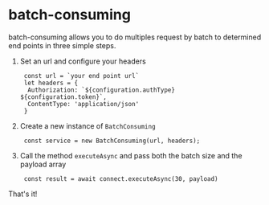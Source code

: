 # batch-consuming 

batch-consuming allows you to do multiples request by batch to determined end points in three simple steps.

1. Set an url and configure your headers

        const url = `your end point url`
        let headers = {
         Authorization: `${configuration.authType} ${configuration.token}`,
         ContentType: 'application/json'
        }

2. Create a new instance of `BatchConsuming`

        const service = new BatchConsuming(url, headers);

3. Call the method `executeAsync` and pass both the batch size and the payload array 

        const result = await connect.executeAsync(30, payload)

That's it!